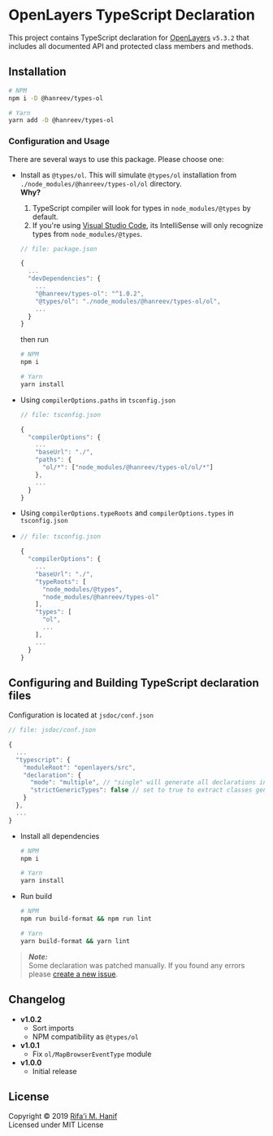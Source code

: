 OpenLayers TypeScript Declaration
=================================

This project contains TypeScript declaration for [OpenLayers](https://openlayers.org/) `v5.3.2` that includes all documented API and protected class members and methods.



## Installation

```bash
# NPM
npm i -D @hanreev/types-ol

# Yarn
yarn add -D @hanreev/types-ol
```



### Configuration and Usage

There are several ways to use this package. Please choose one:

- Install as `@types/ol`. This will simulate `@types/ol` installation from `./node_modules/@hanreev/types-ol/ol` directory.  
  **Why?**
  1. TypeScript compiler will look for types in `node_modules/@types` by default.
  2. If you're using [Visual Studio Code](https://code.visualstudio.com/), its IntelliSense will only recognize types from `node_modules/@types`.

  ```js
  // file: package.json
  
  {
    ...
    "devDependencies": {
      ...
      "@hanreev/types-ol": "^1.0.2",
      "@types/ol": "./node_modules/@hanreev/types-ol/ol",
      ...
    }
  }
  ```

  then run

  ```bash
  # NPM
  npm i

  # Yarn
  yarn install
  ```

- Using `compilerOptions.paths` in `tsconfig.json`
  
  ```js
  // file: tsconfig.json

  {
    "compilerOptions": {
      ...
      "baseUrl": "./",
      "paths": {
        "ol/*": ["node_modules/@hanreev/types-ol/ol/*"]
      },
      ...
    }
  }
  ```

- Using `compilerOptions.typeRoots` and `compilerOptions.types` in `tsconfig.json`

- 
  ```js
  // file: tsconfig.json

  {
    "compilerOptions": {
      ...
      "baseUrl": "./",
      "typeRoots": [
        "node_modules/@types",
        "node_modules/@hanreev/types-ol"
      ],
      "types": [
        "ol",
        ...
      ],
      ...
    }
  }
  ```
  



## Configuring and Building TypeScript declaration files

Configuration is located at `jsdoc/conf.json`

```js
// file: jsdoc/conf.json

{
  ...
  "typescript": {
    "moduleRoot": "openlayers/src",
    "declaration": {
      "mode": "multiple", // "single" will generate all declarations in single index.d.ts file.
      "strictGenericTypes": false // set to true to extract classes generic type from super class, members and methods.
    }
  },
  ...
}
```
- Install all dependencies
  ```bash
  # NPM
  npm i

  # Yarn
  yarn install
  ```
- Run build 
  ```bash
  # NPM
  npm run build-format && npm run lint

  # Yarn
  yarn build-format && yarn lint
  ```




> ***Note:***  
> Some declaration was patched manually. If you found any errors please [create a new issue](https://github.com/hanreev/types-ol/issues).



## Changelog

- **v1.0.2**
  - Sort imports
  - NPM compatibility as `@types/ol` 
- **v1.0.1**
  - Fix `ol/MapBrowserEventType` module
- **v1.0.0**
  - Initial release



## License

Copyright &copy; 2019 [Rifa'i M. Hanif](https://github.com/hanreev)  
Licensed under MIT License
